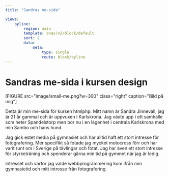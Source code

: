 ```yaml
---
title: "Sandras me-sida"

views:
    byline:
        region: main
        template: anax/v2/block/default
        sort: 2
        data:
            meta:
                type: single
                route: block/byline
---
```

Sandras me-sida i kursen design
=========================

[FIGURE src="image/small-me.png?w=300" class="right" caption="Bild på mig"]

Detta är min me-sida för kursen htmlphp. Mitt namn är Sandra Jinnevall, jag är 21 år gammal och är uppvuxen i Karlskrona. Jag växte upp i ett samhälle som heter Spandelstorp men bor nu i en lägenhet i centrala Karlskrona med min Sambo och hans hund.

Jag gick estet media på gymnasiet och har alltid haft ett stort intresse för fotografering. Mer specifikt så fotade jag mycket motocross förr och har varit runt om i Sverige på tävlingar och fotat. Jag har även ett stort intresse för styrketräning och spenderar gärna min tid på gymmet när jag är ledig.

Intresset och varför jag valde webbprogrammering kom ifrån min gymnasietid och mitt intresse från fotografering.
